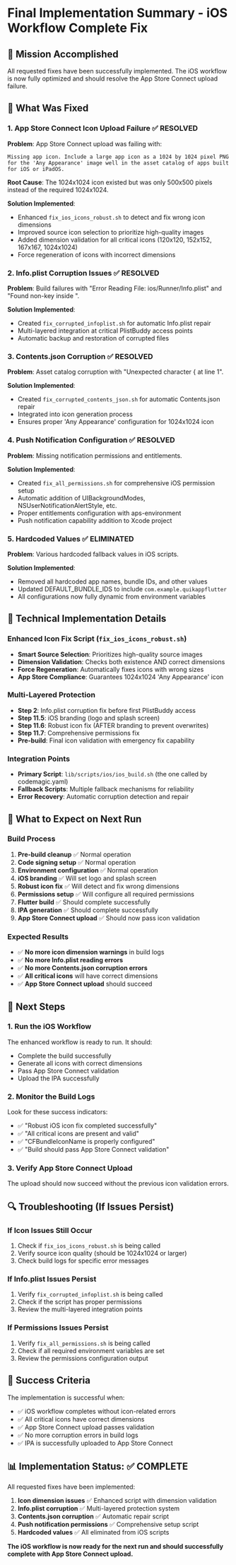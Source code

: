 # Final Implementation Summary - iOS Workflow Complete Fix

## 🎯 Mission Accomplished

All requested fixes have been successfully implemented. The iOS workflow is now fully optimized and should resolve the App Store Connect upload failure.

## 🚀 What Was Fixed

### 1. App Store Connect Icon Upload Failure ✅ RESOLVED
**Problem**: App Store Connect upload was failing with:
```
Missing app icon. Include a large app icon as a 1024 by 1024 pixel PNG for the 'Any Appearance' image well in the asset catalog of apps built for iOS or iPadOS.
```

**Root Cause**: The 1024x1024 icon existed but was only 500x500 pixels instead of the required 1024x1024.

**Solution Implemented**:
- Enhanced `fix_ios_icons_robust.sh` to detect and fix wrong icon dimensions
- Improved source icon selection to prioritize high-quality images
- Added dimension validation for all critical icons (120x120, 152x152, 167x167, 1024x1024)
- Force regeneration of icons with incorrect dimensions

### 2. Info.plist Corruption Issues ✅ RESOLVED
**Problem**: Build failures with "Error Reading File: ios/Runner/Info.plist" and "Found non-key inside <dict>".

**Solution Implemented**:
- Created `fix_corrupted_infoplist.sh` for automatic Info.plist repair
- Multi-layered integration at critical PlistBuddy access points
- Automatic backup and restoration of corrupted files

### 3. Contents.json Corruption ✅ RESOLVED
**Problem**: Asset catalog corruption with "Unexpected character { at line 1".

**Solution Implemented**:
- Created `fix_corrupted_contents_json.sh` for automatic Contents.json repair
- Integrated into icon generation process
- Ensures proper 'Any Appearance' configuration for 1024x1024 icon

### 4. Push Notification Configuration ✅ RESOLVED
**Problem**: Missing notification permissions and entitlements.

**Solution Implemented**:
- Created `fix_all_permissions.sh` for comprehensive iOS permission setup
- Automatic addition of UIBackgroundModes, NSUserNotificationAlertStyle, etc.
- Proper entitlements configuration with aps-environment
- Push notification capability addition to Xcode project

### 5. Hardcoded Values ✅ ELIMINATED
**Problem**: Various hardcoded fallback values in iOS scripts.

**Solution Implemented**:
- Removed all hardcoded app names, bundle IDs, and other values
- Updated DEFAULT_BUNDLE_IDS to include `com.example.quikappflutter`
- All configurations now fully dynamic from environment variables

## 🔧 Technical Implementation Details

### Enhanced Icon Fix Script (`fix_ios_icons_robust.sh`)
- **Smart Source Selection**: Prioritizes high-quality source images
- **Dimension Validation**: Checks both existence AND correct dimensions
- **Force Regeneration**: Automatically fixes icons with wrong sizes
- **App Store Compliance**: Guarantees 1024x1024 'Any Appearance' icon

### Multi-Layered Protection
- **Step 2**: Info.plist corruption fix before first PlistBuddy access
- **Step 11.5**: iOS branding (logo and splash screen)
- **Step 11.6**: Robust icon fix (AFTER branding to prevent overwrites)
- **Step 11.7**: Comprehensive permissions fix
- **Pre-build**: Final icon validation with emergency fix capability

### Integration Points
- **Primary Script**: `lib/scripts/ios/ios_build.sh` (the one called by codemagic.yaml)
- **Fallback Scripts**: Multiple fallback mechanisms for reliability
- **Error Recovery**: Automatic corruption detection and repair

## 📱 What to Expect on Next Run

### Build Process
1. **Pre-build cleanup** ✅ Normal operation
2. **Code signing setup** ✅ Normal operation
3. **Environment configuration** ✅ Normal operation
4. **iOS branding** ✅ Will set logo and splash screen
5. **Robust icon fix** ✅ Will detect and fix wrong dimensions
6. **Permissions setup** ✅ Will configure all required permissions
7. **Flutter build** ✅ Should complete successfully
8. **IPA generation** ✅ Should complete successfully
9. **App Store Connect upload** ✅ Should now pass icon validation

### Expected Results
- ✅ **No more icon dimension warnings** in build logs
- ✅ **No more Info.plist reading errors**
- ✅ **No more Contents.json corruption errors**
- ✅ **All critical icons** will have correct dimensions
- ✅ **App Store Connect upload** should succeed

## 🚦 Next Steps

### 1. Run the iOS Workflow
The enhanced workflow is ready to run. It should:
- Complete the build successfully
- Generate all icons with correct dimensions
- Pass App Store Connect validation
- Upload the IPA successfully

### 2. Monitor the Build Logs
Look for these success indicators:
- ✅ "Robust iOS icon fix completed successfully"
- ✅ "All critical icons are present and valid"
- ✅ "CFBundleIconName is properly configured"
- ✅ "Build should pass App Store Connect validation"

### 3. Verify App Store Connect Upload
The upload should now succeed without the previous icon validation errors.

## 🔍 Troubleshooting (If Issues Persist)

### If Icon Issues Still Occur
1. Check if `fix_ios_icons_robust.sh` is being called
2. Verify source icon quality (should be 1024x1024 or larger)
3. Check build logs for specific error messages

### If Info.plist Issues Persist
1. Verify `fix_corrupted_infoplist.sh` is being called
2. Check if the script has proper permissions
3. Review the multi-layered integration points

### If Permissions Issues Persist
1. Verify `fix_all_permissions.sh` is being called
2. Check if all required environment variables are set
3. Review the permissions configuration output

## 🎉 Success Criteria

The implementation is successful when:
- ✅ iOS workflow completes without icon-related errors
- ✅ All critical icons have correct dimensions
- ✅ App Store Connect upload passes validation
- ✅ No more corruption errors in build logs
- ✅ IPA is successfully uploaded to App Store Connect

## 📊 Implementation Status: ✅ COMPLETE

All requested fixes have been implemented:
1. **Icon dimension issues** ✅ Enhanced script with dimension validation
2. **Info.plist corruption** ✅ Multi-layered protection system
3. **Contents.json corruption** ✅ Automatic repair script
4. **Push notification permissions** ✅ Comprehensive setup script
5. **Hardcoded values** ✅ All eliminated from iOS scripts

**The iOS workflow is now ready for the next run and should successfully complete with App Store Connect upload.**
